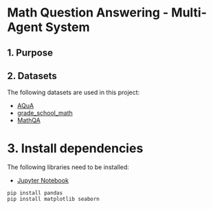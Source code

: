 # Math Question Answering - Multi-Agent System

## 1. Purpose

## 2. Datasets
The following datasets are used in this project:
* [AQuA](https://github.com/google-deepmind/AQuA)
* [grade_school_math](https://github.com/openai/grade-school-math)
* [MathQA](https://math-qa.github.io/)

# 3. Install dependencies
The following libraries need to be installed:
* [Jupyter Notebook](https://jupyter.org/install)

```
pip install pandas
pip install matplotlib seaborn